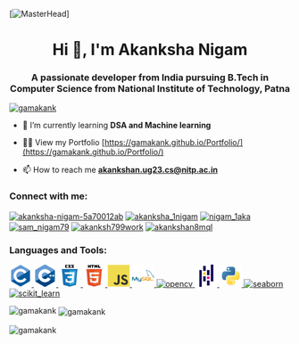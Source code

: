 [![MasterHead](https://www.scaler.com/topics/images/hello-world-program-in-python.webp)]





<h1 align="center">Hi 👋, I'm Akanksha Nigam</h1>
<h3 align="center">A passionate developer from India pursuing B.Tech in Computer Science from National Institute of Technology, Patna</h3>

<!--<p align="left"> <img src="https://komarev.com/ghpvc/?username=gamakank&label=Profile%20views&color=0e75b6&style=flat" alt="gamakank" /> </p>-->

<p align="left"> <a href="https://github.com/ryo-ma/github-profile-trophy"><img src="https://github-profile-trophy.vercel.app/?username=gamakank" alt="gamakank" /></a> </p>


- 🌱 I’m currently learning **DSA and Machine learning**
  
- 👨‍💻 View my Portfolio [https://gamakank.github.io/Portfolio/](https://gamakank.github.io/Portfolio/)

- 📫 How to reach me **akankshan.ug23.cs@nitp.ac.in**
 
<h3 align="left">Connect with me:</h3>
<p align="left">
<a href="https://linkedin.com/in/akanksha-nigam-5a70012ab" target="blank"><img align="center" src="https://raw.githubusercontent.com/rahuldkjain/github-profile-readme-generator/master/src/images/icons/Social/linked-in-alt.svg" alt="akanksha-nigam-5a70012ab" height="30" width="40" /></a>
<a href="https://kaggle.com/akanksha_1nigam" target="blank"><img align="center" src="https://raw.githubusercontent.com/rahuldkjain/github-profile-readme-generator/master/src/images/icons/Social/kaggle.svg" alt="akanksha_1nigam" height="30" width="40" /></a>
<a href="https://www.codechef.com/users/nigam_1aka" target="blank"><img align="center" src="https://cdn.jsdelivr.net/npm/simple-icons@3.1.0/icons/codechef.svg" alt="nigam_1aka" height="30" width="40" /></a>
<a href="https://codeforces.com/profile/sam_nigam79" target="blank"><img align="center" src="https://raw.githubusercontent.com/rahuldkjain/github-profile-readme-generator/master/src/images/icons/Social/codeforces.svg" alt="sam_nigam79" height="30" width="40" /></a>
<a href="https://www.leetcode.com/akanksh799work" target="blank"><img align="center" src="https://raw.githubusercontent.com/rahuldkjain/github-profile-readme-generator/master/src/images/icons/Social/leet-code.svg" alt="akanksh799work" height="30" width="40" /></a>
<a href="https://auth.geeksforgeeks.org/user/akankshan8mql" target="blank"><img align="center" src="https://raw.githubusercontent.com/rahuldkjain/github-profile-readme-generator/master/src/images/icons/Social/geeks-for-geeks.svg" alt="akankshan8mql" height="30" width="40" /></a>
</p>

<h3 align="left">Languages and Tools:</h3>
<p align="left"> <a href="https://www.cprogramming.com/" target="_blank" rel="noreferrer"> <img src="https://raw.githubusercontent.com/devicons/devicon/master/icons/c/c-original.svg" alt="c" width="40" height="40"/> </a> <a href="https://www.w3schools.com/cpp/" target="_blank" rel="noreferrer"> <img src="https://raw.githubusercontent.com/devicons/devicon/master/icons/cplusplus/cplusplus-original.svg" alt="cplusplus" width="40" height="40"/> </a> <a href="https://www.w3schools.com/css/" target="_blank" rel="noreferrer"> <img src="https://raw.githubusercontent.com/devicons/devicon/master/icons/css3/css3-original-wordmark.svg" alt="css3" width="40" height="40"/> </a> <a href="https://www.w3.org/html/" target="_blank" rel="noreferrer"> <img src="https://raw.githubusercontent.com/devicons/devicon/master/icons/html5/html5-original-wordmark.svg" alt="html5" width="40" height="40"/> </a> <a href="https://developer.mozilla.org/en-US/docs/Web/JavaScript" target="_blank" rel="noreferrer"> <img src="https://raw.githubusercontent.com/devicons/devicon/master/icons/javascript/javascript-original.svg" alt="javascript" width="40" height="40"/> </a> <a href="https://www.mysql.com/" target="_blank" rel="noreferrer"> <img src="https://raw.githubusercontent.com/devicons/devicon/master/icons/mysql/mysql-original-wordmark.svg" alt="mysql" width="40" height="40"/> </a> <a href="https://opencv.org/" target="_blank" rel="noreferrer"> <img src="https://www.vectorlogo.zone/logos/opencv/opencv-icon.svg" alt="opencv" width="40" height="40"/> </a> <a href="https://pandas.pydata.org/" target="_blank" rel="noreferrer"> <img src="https://raw.githubusercontent.com/devicons/devicon/2ae2a900d2f041da66e950e4d48052658d850630/icons/pandas/pandas-original.svg" alt="pandas" width="40" height="40"/> </a> <a href="https://www.python.org" target="_blank" rel="noreferrer"> <img src="https://raw.githubusercontent.com/devicons/devicon/master/icons/python/python-original.svg" alt="python" width="40" height="40"/> </a> <a href="https://seaborn.pydata.org/" target="_blank" rel="noreferrer"> <img src="https://seaborn.pydata.org/_images/logo-mark-lightbg.svg" alt="seaborn" width="40" height="40"/> </a> <a href="https://scikit-learn.org/" target="_blank" rel="noreferrer"> <img src="https://upload.wikimedia.org/wikipedia/commons/0/05/Scikit_learn_logo_small.svg" alt="scikit_learn" width="40" height="40"/> </a></p>


<p><img align="left" src="https://github-readme-stats.vercel.app/api/top-langs?username=gamakank&show_icons=true&locale=en&layout=compact" alt="gamakank" /></p>

<p>&nbsp;<img align="center" src="https://github-readme-stats.vercel.app/api?username=gamakank&show_icons=true&locale=en" alt="gamakank" /></p>

<p><img align="center" src="https://github-readme-streak-stats.herokuapp.com/?user=gamakank&" alt="gamakank" /></p>





